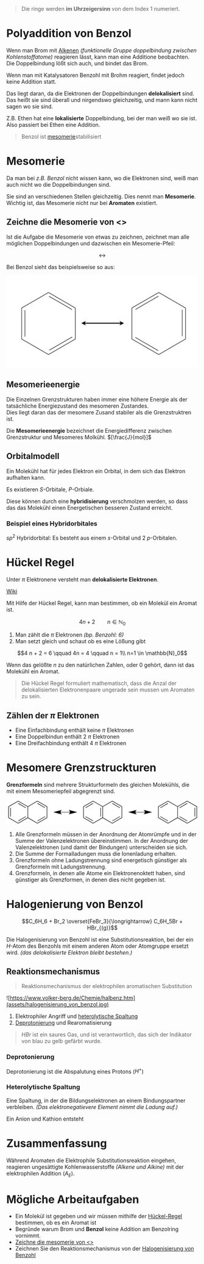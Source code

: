 > Die ringe werden **im Uhrzeigersinn** von dem Index 1 numeriert. 

# Polyaddition von Benzol

Wenn man Brom mit [Alkenen](https://en.wikipedia.org/wiki/Alkene) *(funktionelle Gruppe doppelbindung zwischen Kohlenstoffatome)* reagieren lässt, kann man eine Additione beobachten. Die Doppelbindung lößt sich auch, und bindet das Brom. 

Wenn man mit Katalysatoren Benzohl mit Brohm reagiert, findet jedoch keine Addition statt.

Das liegt daran, da die Elektronen der Doppelbindungen **delokalisiert** sind. Das heißt sie sind überall und nirgendswo gleichzeitig, und mann kann nicht sagen wo sie sind. 

Z.B. Ethen hat eine **lokalisierte** Doppelbindung, bei der man weiß wo sie ist. Also passiert bei Ethen eine Addition.

> Benzol ist [mesomerie](#mesomerie)stabilisiert

# Mesomerie

Da man bei *z.B. Benzol* nicht wissen kann, wo die Elektronen sind, weiß man auch nicht wo die Doppelbindungen sind.

Sie sind an verschiedenen Stellen gleichzeitig. Dies nennt man **Mesomerie**. Wichtig ist, das Mesomerie nicht nur bei **Aromaten** existiert.

## Zeichne die Mesomerie von <>

Ist die Aufgabe die Mesomerie von etwas zu zeichnen, zeichnet man alle möglichen Doppelbindungen und dazwischen ein Mesomerie-Pfeil:

$$\leftrightarrow$$

Bei Benzol sieht das beispielsweise so aus:

![Mesomerie-Benzol (https://www.u-helmich.de)](assets/benzol-mesomerie.jpg)

## Mesomerieenergie

Die Einzelnen Grenzstrukturen haben immer eine höhere Energie als der tatsächliche
Energiezustand des mesomeren Zustandes.  
Dies liegt daran das der mesomere Zusand stabiler als die Grenzstruktren ist.

Die **Mesomerieenergie** bezeichnet die Energiedifferenz zwischen Grenzstruktur und Mesomeres Molkühl. $[\frac{J}{mol}]$

## Orbitalmodell

Ein Molekühl hat für jedes Elektron ein Orbital, in dem sich das Elektron aufhalten kann.

Es existieren $S$-Orbitale, $P$-Orbiale.

Diese können durch eine **hybridisierung** verschmolzen werden, so dass das das Molekühl einen Energetischen besseren Zustand erreicht.

### Beispiel eines Hybridorbitales

$sp^2$ Hybridorbital: Es besteht aus einem $s$-Orbital und $2$ $p$-Orbitalen. 

# Hückel Regel

Unter $\pi$ Elektronene versteht man **delokalisierte Elektronen**.

[Wiki](https://de.wikipedia.org/wiki/H%C3%BCckel-Regel)

Mit Hilfe der Hückel Regel, kann man bestimmen, ob ein Molekül ein Aromat ist.

$$4n + 2 \qquad n \in \mathbb{N}_0$$

 1. Man zählt die $\pi$ Elektronen *(bp. Benzohl: $6$)*
 2. Man setzt gleich und schaut ob es eine Lößung gibt

$$4 n + 2 = 6 \qquad 4n = 4 \qquad n = 1\\ n=1 \in \mathbb{N}_0$$

Wenn das gelößte $n$ zu den natürlichen Zahlen, oder 0 gehört, dann ist das Molekühl ein Aromat. 

> Die Hückel Regel formuliert mathematisch, dass die Anzal der delokalisierten Elektronenpaare ungerade sein mussen um Aromaten zu sein.

## Zählen der $\pi$ Elektronen

- Eine Einfachbindung enthält keine $\pi$ Elektronen
- Eine Doppelbindun enthält $2$ $\pi$ Elektronen
- Eine Dreifachbindung enthält $4$ $\pi$ Elektronen

# Mesomere Grenzstruckturen

**Grenzformeln** sind mehrere Strukturformeln des gleichen Molekühls, die mit einem Mesomeriepfeil abgegrenzt sind.

![Naptalin](assets/Naphthalene_resonance_structure.svg)

 1. Alle Grenzformeln müssen in der Anordnung der Atomrümpfe und in der Summe der Valenzelektronen übereinstimmen. In der Anordnung der Valenzelektronen (und damit der Bindungen) unterscheiden sie sich.
 2. Die Summe der Formalladungen muss die Ionenladung erhalten.
 3. Grenzformeln ohne Ladungstrennung sind energetisch günstiger als Grenzformeln mit Ladungstrennung. 
 4. Grenzformeln, in denen alle Atome ein Elektronenoktett haben, sind günstiger als Grenzformen, in denen dies nicht gegeben ist.

# Halogenierung von Benzol

$$C_6H_6 + Br_2 \overset{FeBr_3}{\longrightarrow} C_6H_5Br + HBr_{(g)}$$

Die Halogenisierung von Benzohl ist eine Substitutionsreaktion, bei der ein $H$-Atom des Benzohls mit einem anderen Atom oder Atomgruppe ersetzt wird. *(das delokalisierte Elektron bleibt bestehen.)* 

## Reaktionsmechanismus 

> Reaktionsmechanismus der elektrophilen aromatischen Substitution

![https://www.volker-berg.de/Chemie/halbenz.htm](assets/halogenisierung_von_benzol.jpg)

1. Elektrophiler Angriff und [heterolytische Spaltung](#heterolytische-spaltung)
2. [Deprotonierung](#deprotonierung) und Rearomatisierung

> $HBr$ ist ein saures Gas, und ist verantwortlich, das sich der Indikator von blau zu gelb gefärbt wurde.

### Deprotonierung

Deprotonierung ist die Abspalutung eines Protons ($H^+$)

### Heterolytische Spaltung

Eine Spaltung, in der die Bildungselektronen an einem Bindungspartner verbleiben. *(Das elektronegatievere Element nimmt die Ladung auf.)*

Ein Anion und Kathion entsteht

# Zusammenfassung

Während Aromaten die Elektrophile Substitutionsreaktion eingehen, reagieren ungesättigte Kohlenwasserstoffe *(Alkene und Alkine)* mit der elektrophilen Addition ($A_E$).

# Mögliche Arbeitaufgaben

- Ein Molekül ist gegeben und wir müssen mithilfe der [Hückel-Regel](#hückel-regel) bestimmen, ob es ein Aromat ist
- Begründe warum Brom und **Benzol** keine Addition am Benzolring vornimmt.
- [Zeichne die mesomerie von <>](#zeichne-die-mesomerie-von)
- Zeichnen Sie den Reaktionsmechanismus von der [Halogenisierung von Benzohl](#halogenierung-von-benzol)

